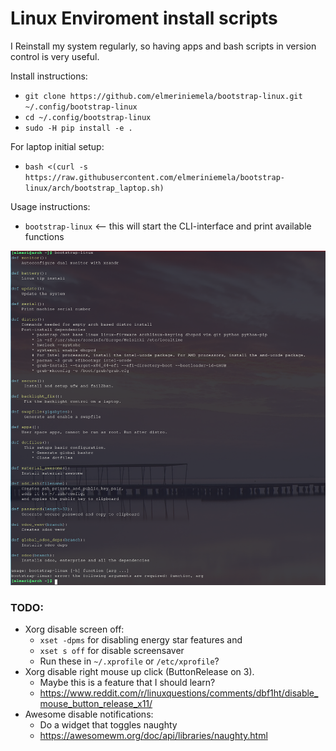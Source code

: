 # Linux Enviroment install scripts

I Reinstall my system regularly, so having apps and bash scripts in version control is very useful.

Install instructions:

* `git clone https://github.com/elmeriniemela/bootstrap-linux.git ~/.config/bootstrap-linux`
* `cd ~/.config/bootstrap-linux`
* `sudo -H pip install -e .`

For laptop initial setup:
* `bash <(curl -s https://raw.githubusercontent.com/elmeriniemela/bootstrap-linux/arch/bootstrap_laptop.sh)`

Usage instructions:

* `bootstrap-linux` <-- this will start the CLI-interface and print available functions


![alt text](https://raw.githubusercontent.com/elmeriniemela/bootstrap-linux/arch/files/bootstrap-linux.png)

### TODO:

* Xorg disable screen off:
    * `xset -dpms` for disabling energy star features and
    * `xset s off` for disable screensaver
    * Run these in  `~/.xprofile` or `/etc/xprofile`?
* Xorg disable right mouse up click (ButtonRelease on 3).
    * Maybe this is a feature that I should learn?
    * https://www.reddit.com/r/linuxquestions/comments/dbf1ht/disable_mouse_button_release_x11/
* Awesome disable notifications:
    * Do a widget that toggles naughty
    * https://awesomewm.org/doc/api/libraries/naughty.html
